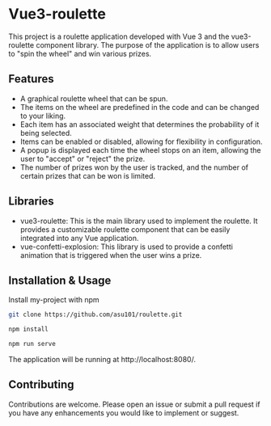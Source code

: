 
# Vue3-roulette

This project is a roulette application developed with Vue 3 and the vue3-roulette component library. The purpose of the application is to allow users to "spin the wheel" and win various prizes.

## Features

- A graphical roulette wheel that can be spun.
- The items on the wheel are predefined in the code and can be changed to your liking.
- Each item has an associated weight that determines the probability of it being selected.
- Items can be enabled or disabled, allowing for flexibility in configuration.
- A popup is displayed each time the wheel stops on an item, allowing the user to "accept" or "reject" the prize.
- The number of prizes won by the user is tracked, and the number of certain prizes that can be won is limited.


## Libraries
- vue3-roulette: This is the main library used to implement the roulette. It provides a customizable roulette component that can be easily integrated into any Vue application.
- vue-confetti-explosion: This library is used to provide a confetti animation that is triggered when the user wins a prize.

## Installation & Usage

Install my-project with npm

```bash
git clone https://github.com/asu101/roulette.git
```
    
```bash
npm install
```

```bash
npm run serve
```
The application will be running at http://localhost:8080/.


## Contributing

Contributions are welcome. Please open an issue or submit a pull request if you have any enhancements you would like to implement or suggest.

